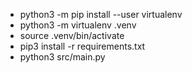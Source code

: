 - python3 -m pip install --user virtualenv
- python3 -m virtualenv .venv
- source .venv/bin/activate
- pip3 install -r requirements.txt
- python3 src/main.py

